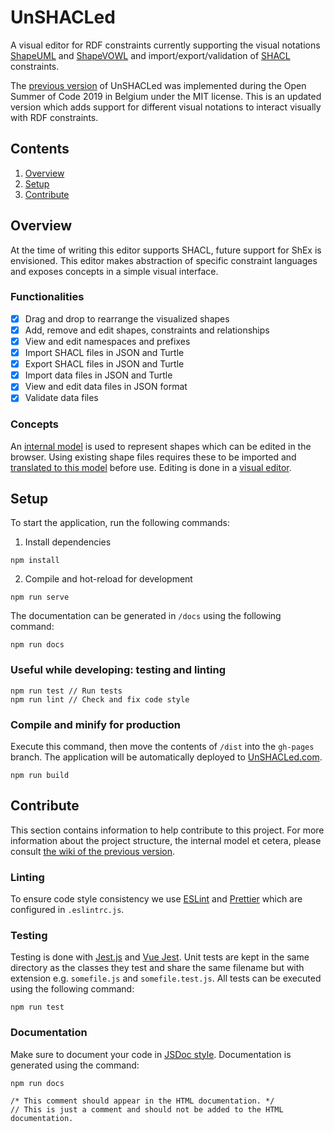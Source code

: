 # UnSHACLed

A visual editor for RDF constraints
currently supporting the visual notations [ShapeUML](https://w3id.org/imec/unshacled/spec/shape-uml/20210118) and [ShapeVOWL](https://w3id.org/imec/unshacled/spec/shape-vowl/20210118/)
and import/export/validation of [SHACL](https://www.w3.org/TR/shacl/) constraints.

The [previous version](https://github.com/oSoc19/unshacled) of UnSHACLed was implemented during the Open Summer of Code 2019 in Belgium under the MIT license.
This is an updated version which adds support for different visual notations to interact visually with RDF constraints.

## Contents
1. [Overview](#Overview)
2. [Setup](#Setup)
3. [Contribute](#Contribute)

## Overview
At the time of writing this editor supports SHACL, future support for ShEx is envisioned. This editor makes abstraction of specific constraint languages and exposes concepts in a simple visual interface.

### Functionalities
- [x] Drag and drop to rearrange the visualized shapes
- [x] Add, remove and edit shapes, constraints and relationships
- [x] View and edit namespaces and prefixes
- [x] Import SHACL files in JSON and Turtle
- [x] Export SHACL files in JSON and Turtle
- [x] Import data files in JSON and Turtle
- [x] View and edit data files in JSON format
- [x] Validate data files

### Concepts
An [internal model](#Model) is used to represent shapes which can be edited in the browser. Using existing shape files requires these to be imported and [translated to this model](#Translation) before use. Editing is done in a [visual editor](#Interface).

## Setup
To start the application, run the following commands:
1. Install dependencies
```
npm install
```
2. Compile and hot-reload for development
```
npm run serve
```

The documentation can be generated in `/docs` using the following command:
```
npm run docs
```

### Useful while developing: testing and linting
```
npm run test // Run tests
npm run lint // Check and fix code style
```

### Compile and minify for production
Execute this command, then move the contents of `/dist` into the `gh-pages` branch. The application will be automatically deployed to [UnSHACLed.com](https://unshacled.com).
```
npm run build
```

## Contribute
This section contains information to help contribute to this project.
For more information about the project structure, the internal model et cetera, please consult [the wiki of the previous version](https://github.com/oSoc19/unshacled/wiki/Home).

### Linting
To ensure code style consistency we use [ESLint](https://eslint.org/) and [Prettier](https://prettier.io/) which are configured in `.eslintrc.js`.

### Testing
Testing is done with [Jest.js](https://jestjs.io/) and [Vue Jest](https://github.com/vuejs/vue-jest). Unit tests are kept in the same directory as the classes they test and share the same filename but with extension e.g. `somefile.js` and `somefile.test.js`. All tests can be executed using the following command: 
```
npm run test
```

### Documentation
Make sure to document your code in [JSDoc style](https://jsdoc.app/). Documentation is generated using the command: 
```
npm run docs
```

```
/* This comment should appear in the HTML documentation. */
// This is just a comment and should not be added to the HTML documentation.
```
